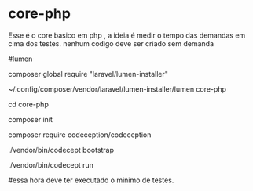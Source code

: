 # core-php
Esse é o core basico em php , a ideia é medir o tempo das demandas em cima dos testes. nenhum codigo deve ser criado sem demanda



#lumen

composer global require "laravel/lumen-installer"

~/.config/composer/vendor/laravel/lumen-installer/lumen core-php


cd core-php


composer init

composer require codeception/codeception

./vendor/bin/codecept bootstrap

./vendor/bin/codecept run


#essa hora deve ter executado o minimo de testes.



